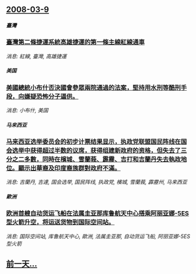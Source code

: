## [2008-03-9](/news/2008/03/9/index.md)

##### 臺灣
### [ 臺灣第二條捷運系統高雄捷運的第一條主線紅線通車](/news/2008/03/9/臺灣第二條捷運系統高雄捷運的第一條主線紅線通車.md)
_消息: 紅線, 臺灣, 高雄捷運_

##### 美国
### [美國總統小布什否決國會參眾兩院通過的法案，堅持用水刑等酷刑手段，向嫌疑恐怖分子逼供。](/news/2008/03/9/美國總統小布什否決國會參眾兩院通過的法案-堅持用水刑等酷刑手段-向嫌疑恐怖分子逼供.md)
_消息: 小布什, 美国_

##### 马来西亚
### [马来西亚选举委员会的初步计票结果显示，执政党联盟国民阵线在国会选举中获得超过半数的议席，获得组建新政府的资格，但失去了三分之二多數，同時在檳城、雪蘭莪、霹靂、吉打和吉蘭丹失去執政地位。顯示出華裔及印度裔族群對政府不滿。](/news/2008/03/9/马来西亚选举委员会的初步计票结果显示-执政党联盟国民阵线在国会选举中获得超过半数的议席-获得组建新政府的资格-但失去了三.md)
_消息: 吉蘭丹, 吉達, 国会选举, 国民阵线, 执政党, 檳城, 雪蘭莪, 霹靂州, 马来西亚_

##### 歐洲
### [欧洲首艘自动货运飞船在法属圭亚那库鲁航天中心搭乘阿丽亚娜-5ES型火箭升空，将运送货物到国际空间站。](/news/2008/03/9/欧洲首艘自动货运飞船在法属圭亚那库鲁航天中心搭乘阿丽亚娜-5ES型火箭升空-将运送货物到国际空间站.md)
_消息: 国际空间站, 库鲁航天中心, 歐洲, 法属圭亚那, 自动货运飞船, 阿丽亚娜-5ES型火箭_

## [前一天...](/news/2008/03/8/index.md)

